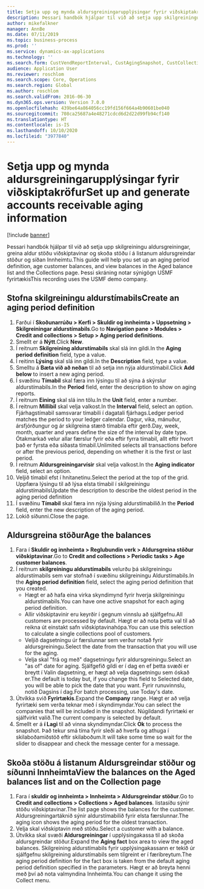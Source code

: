 ```yaml
---
title: Setja upp og mynda aldursgreiningarupplýsingar fyrir viðskiptakröfur
description: Þessari handbók hjálpar til við að setja upp skilgreiningu aldursgreiningar, greina aldur stöðu viðskiptavinar og skoða stöðu í á listanum aldursgreindar stöður og síðan Innheimtu.
author: mikefalkner
manager: AnnBe
ms.date: 07/11/2019
ms.topic: business-process
ms.prod: ''
ms.service: dynamics-ax-applications
ms.technology: ''
ms.search.form: CustVendReportInterval, CustAgingSnapshot, CustCollectionsPoolsListPage, CustCollections
audience: Application User
ms.reviewer: roschlom
ms.search.scope: Core, Operations
ms.search.region: Global
ms.author: roschlom
ms.search.validFrom: 2016-06-30
ms.dyn365.ops.version: Version 7.0.0
ms.openlocfilehash: 439be64a864056cc19fd156f664a4b90601be040
ms.sourcegitcommit: 708ca25687a4e48271cdcd6d2d22d99fb94cf140
ms.translationtype: HT
ms.contentlocale: is-IS
ms.lasthandoff: 10/10/2020
ms.locfileid: "3977840"
---
```

# <a name="set-up-and-generate-accounts-receivable-aging-information"></a><span data-ttu-id="97098-103">Setja upp og mynda aldursgreiningarupplýsingar fyrir viðskiptakröfur</span><span class="sxs-lookup"><span data-stu-id="97098-103">Set up and generate accounts receivable aging information</span></span>

[!include [banner](../../includes/banner.md)]

<span data-ttu-id="97098-104">Þessari handbók hjálpar til við að setja upp skilgreiningu aldursgreiningar, greina aldur stöðu viðskiptavinar og skoða stöðu í á listanum aldursgreindar stöður og síðan Innheimtu.</span><span class="sxs-lookup"><span data-stu-id="97098-104">This guide will help you set up an aging period definition, age customer balances, and view balances in the Aged balance list and the Collections page.</span></span> <span data-ttu-id="97098-105">Þessi skráning notar sýnigögn USMF fyrirtækis</span><span class="sxs-lookup"><span data-stu-id="97098-105">This recording uses the USMF demo company.</span></span>


## <a name="create-an-aging-period-definition"></a><span data-ttu-id="97098-106">Stofna skilgreiningu aldurstímabils</span><span class="sxs-lookup"><span data-stu-id="97098-106">Create an aging period definition</span></span>
1. <span data-ttu-id="97098-107">Farðui í **Skoðunarrúðu > Kerfi > Skuldir og innheimta > Uppsetning > Skilgreiningar aldurstímabils**.</span><span class="sxs-lookup"><span data-stu-id="97098-107">Go to **Navigation pane > Modules > Credit and collections > Setup > Aging period definitions**.</span></span>
2. <span data-ttu-id="97098-108">Smellt er á **Nýtt**.</span><span class="sxs-lookup"><span data-stu-id="97098-108">Click **New**.</span></span>
3. <span data-ttu-id="97098-109">Í reitnum **Skilgreining aldurstímabils** skal slá inn gildi.</span><span class="sxs-lookup"><span data-stu-id="97098-109">In the **Aging period definition** field, type a value.</span></span>
4. <span data-ttu-id="97098-110">Í reitinn **Lýsing** skal slá inn gildi.</span><span class="sxs-lookup"><span data-stu-id="97098-110">In the **Description** field, type a value.</span></span>
5. <span data-ttu-id="97098-111">Smelltu á **Bæta við að neðan** til að setja inn nýja aldurstímabil.</span><span class="sxs-lookup"><span data-stu-id="97098-111">Click **Add below** to insert a new aging period.</span></span>
6. <span data-ttu-id="97098-112">Í svæðinu **Tímabil** skal færa inn lýsingu til að sýna á skýrslur aldurstímabils.</span><span class="sxs-lookup"><span data-stu-id="97098-112">In the **Period** field, enter the description to show on aging reports.</span></span>
7. <span data-ttu-id="97098-113">Í reitnum **Eining** skal slá inn tölu.</span><span class="sxs-lookup"><span data-stu-id="97098-113">In the **Unit** field, enter a number.</span></span>
8. <span data-ttu-id="97098-114">Í reitnum **Millibil** skal velja valkost.</span><span class="sxs-lookup"><span data-stu-id="97098-114">In the **Interval** field, select an option.</span></span> <span data-ttu-id="97098-115">Fjárhagstímabil samsvarar tímabili í dagatali fjárhags.</span><span class="sxs-lookup"><span data-stu-id="97098-115">Ledger period matches the period to your ledger calendar.</span></span> <span data-ttu-id="97098-116">Dagur, vika, mánuður, ársfjórðungur og ár skilgreina stærð tímabila eftir gerð.</span><span class="sxs-lookup"><span data-stu-id="97098-116">Day, week, month, quarter and years define the size of the interval by date type.</span></span> <span data-ttu-id="97098-117">Ótakmarkað velur allar færslur fyrir eða eftir fyrra tímabil, allt eftir hvort það er fyrsta eða síðasta tímabil.</span><span class="sxs-lookup"><span data-stu-id="97098-117">Unlimited selects all transactions before or after the previous period, depending on whether it is the first or last period.</span></span>  
9. <span data-ttu-id="97098-118">Í reitnum **Aldursgreiningarvísir** skal velja valkost.</span><span class="sxs-lookup"><span data-stu-id="97098-118">In the **Aging indicator** field, select an option.</span></span>
10. <span data-ttu-id="97098-119">Veljið tímabil efst í hnitanetinu.</span><span class="sxs-lookup"><span data-stu-id="97098-119">Select the period at the top of the grid.</span></span> <span data-ttu-id="97098-120">Uppfæra lýsingu til að lýsa elsta tímabil í skilgreiningu aldurstímabils</span><span class="sxs-lookup"><span data-stu-id="97098-120">Update the description to describe the oldest period in the aging period definition</span></span>
11. <span data-ttu-id="97098-121">Í svæðinu **Tímabil** skal færa inn nýja lýsing aldurstímabilið.</span><span class="sxs-lookup"><span data-stu-id="97098-121">In the **Period** field, enter the new description of the aging period.</span></span>
12. <span data-ttu-id="97098-122">Lokið síðunni.</span><span class="sxs-lookup"><span data-stu-id="97098-122">Close the page.</span></span>

## <a name="age-the-balances"></a><span data-ttu-id="97098-123">Aldursgreina stöður</span><span class="sxs-lookup"><span data-stu-id="97098-123">Age the balances</span></span>
1. <span data-ttu-id="97098-124">Fara í **Skuldir og innheimta > Reglubundin verk > Aldursgreina stöður viðskiptavinar**.</span><span class="sxs-lookup"><span data-stu-id="97098-124">Go to **Credit and collections > Periodic tasks > Age customer balances**.</span></span>
2. <span data-ttu-id="97098-125">Í reitnum **skilgreiningu aldurstímabils** velurðu þá skilgreiningu aldurstímabils sem var stofnað í svæðinu skilgreiningu Aldurstímabils.</span><span class="sxs-lookup"><span data-stu-id="97098-125">In the **Aging period definition** field, select the aging period definition that you created.</span></span>
    + <span data-ttu-id="97098-126">Hægt er að hafa eina virka skyndimynd fyrir hverja skilgreiningu aldurstímabils.</span><span class="sxs-lookup"><span data-stu-id="97098-126">You can have one active snapshot for each aging period definition.</span></span>  
    + <span data-ttu-id="97098-127">Allir viðskiptavinir eru keyrðir í gegnum vinnslu að sjálfgefnu.</span><span class="sxs-lookup"><span data-stu-id="97098-127">All customers are processed by default.</span></span> <span data-ttu-id="97098-128">Hægt er að nota þetta val til að reikna út einstakt safn viðskiptavinahópa.</span><span class="sxs-lookup"><span data-stu-id="97098-128">You can use this selection to calculate a single collections pool of customers.</span></span>  
    + <span data-ttu-id="97098-129">Veljið dagsetningu úr færslunnar sem verður notað fyrir aldursgreiningu.</span><span class="sxs-lookup"><span data-stu-id="97098-129">Select the date from the transaction that you will use for the aging.</span></span>  
    + <span data-ttu-id="97098-130">Velja skal "frá og með" dagsetningu fyrir aldursgreiningu.</span><span class="sxs-lookup"><span data-stu-id="97098-130">Select an "as of" date for aging.</span></span> <span data-ttu-id="97098-131">Sjálfgefið gildi er í dag en ef þetta svæði er breytt í Valin dagsetning, er hægt að velja dagsetningu sem óskað er.</span><span class="sxs-lookup"><span data-stu-id="97098-131">The default is today but, if you change this field to Selected date, you will be able to pick the date that you want.</span></span> <span data-ttu-id="97098-132">Fyrir runuvinnslu, notið Dagsins í dag.</span><span class="sxs-lookup"><span data-stu-id="97098-132">For batch processing, use Today's date.</span></span>  
3. <span data-ttu-id="97098-133">Útvíkka svið **Fyrirtækis**.</span><span class="sxs-lookup"><span data-stu-id="97098-133">Expand the **Company** range.</span></span> <span data-ttu-id="97098-134">Hægt er að velja fyrirtæki sem verða teknar með í skyndimyndar.</span><span class="sxs-lookup"><span data-stu-id="97098-134">You can select the companies that will be included in the snapshot.</span></span> <span data-ttu-id="97098-135">Núgildandi fyrirtæki er sjálfvirkt valið.</span><span class="sxs-lookup"><span data-stu-id="97098-135">The current company is selected by default.</span></span>
4. <span data-ttu-id="97098-136">Smellt er á **í Lagi** til að vinna skyndimyndar.</span><span class="sxs-lookup"><span data-stu-id="97098-136">Click **Ok** to process the snapshot.</span></span> <span data-ttu-id="97098-137">Það tekur smá tíma fyrir sleði að hverfa og athuga í skilaboðamiðstöð eftir skilaboðum.</span><span class="sxs-lookup"><span data-stu-id="97098-137">It will take some time so wait for the slider to disappear and check the message center for a message.</span></span>

## <a name="view-the-balances-on-the-aged-balances-list-and-on-the-collection-page"></a><span data-ttu-id="97098-138">Skoða stöðu á listanum Aldursgreindar stöður og síðunni Innheimta</span><span class="sxs-lookup"><span data-stu-id="97098-138">View the balances on the Aged balances list and on the Collection page</span></span>
1. <span data-ttu-id="97098-139">Fara í **skuldir og innheimta > Innheimta > Aldursgreindar stöður**.</span><span class="sxs-lookup"><span data-stu-id="97098-139">Go to **Credit and collections > Collections > Aged balances**.</span></span> <span data-ttu-id="97098-140">listasíðu sýnir stöðu viðskiptavinar.</span><span class="sxs-lookup"><span data-stu-id="97098-140">The list page shows the balances for the customer.</span></span> <span data-ttu-id="97098-141">Aldursgreiningartáknið sýnir aldurstímabilið fyrir elsta færslunnar.</span><span class="sxs-lookup"><span data-stu-id="97098-141">The aging icon shows the aging period for the oldest transaction.</span></span>  
2. <span data-ttu-id="97098-142">Velja skal viðskiptavin með stöðu.</span><span class="sxs-lookup"><span data-stu-id="97098-142">Select a customer with a balance.</span></span>
3. <span data-ttu-id="97098-143">Útvíkka skal svæði **Aldursgreiningar** í upplýsingakassa til að skoða aldursgreindar stöður.</span><span class="sxs-lookup"><span data-stu-id="97098-143">Expand the **Aging fact** box area to view the aged balances.</span></span> <span data-ttu-id="97098-144">Skilgreining aldurstímabils fyrir upplýsingakassann er tekið úr sjálfgefnu skilgreining aldurstímabils sem tilgreint er í færibreytum.</span><span class="sxs-lookup"><span data-stu-id="97098-144">The aging period definition for the fact box is taken from the default aging period definition specified in the parameters.</span></span> <span data-ttu-id="97098-145">Hægt er að breyta henni með því að nota valmyndina Innheimta.</span><span class="sxs-lookup"><span data-stu-id="97098-145">You can change it using the Collect menu.</span></span>  

